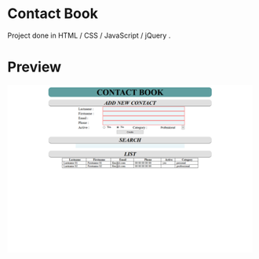 # Contact Book
Project done in HTML / CSS / JavaScript / jQuery .


# Preview
<img src='screenshots/Screenshot_2020-05-21 Contacts.png' width='500px'/>